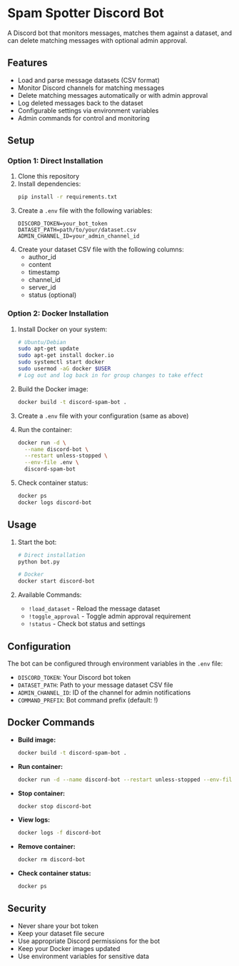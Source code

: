 # Spam Spotter Discord Bot

A Discord bot that monitors messages, matches them against a dataset, and can delete matching messages with optional admin approval.

## Features

- Load and parse message datasets (CSV format)
- Monitor Discord channels for matching messages
- Delete matching messages automatically or with admin approval
- Log deleted messages back to the dataset
- Configurable settings via environment variables
- Admin commands for control and monitoring

## Setup

### Option 1: Direct Installation

1. Clone this repository
2. Install dependencies:
   ```bash
   pip install -r requirements.txt
   ```
3. Create a `.env` file with the following variables:
   ```
   DISCORD_TOKEN=your_bot_token
   DATASET_PATH=path/to/your/dataset.csv
   ADMIN_CHANNEL_ID=your_admin_channel_id
   ```
4. Create your dataset CSV file with the following columns:
   - author_id
   - content
   - timestamp
   - channel_id
   - server_id
   - status (optional)

### Option 2: Docker Installation

1. Install Docker on your system:
   ```bash
   # Ubuntu/Debian
   sudo apt-get update
   sudo apt-get install docker.io
   sudo systemctl start docker
   sudo usermod -aG docker $USER
   # Log out and log back in for group changes to take effect
   ```

2. Build the Docker image:
   ```bash
   docker build -t discord-spam-bot .
   ```

3. Create a `.env` file with your configuration (same as above)

4. Run the container:
   ```bash
   docker run -d \
     --name discord-bot \
     --restart unless-stopped \
     --env-file .env \
     discord-spam-bot
   ```

5. Check container status:
   ```bash
   docker ps
   docker logs discord-bot
   ```

## Usage

1. Start the bot:
   ```bash
   # Direct installation
   python bot.py

   # Docker
   docker start discord-bot
   ```

2. Available Commands:
   - `!load_dataset` - Reload the message dataset
   - `!toggle_approval` - Toggle admin approval requirement
   - `!status` - Check bot status and settings

## Configuration

The bot can be configured through environment variables in the `.env` file:

- `DISCORD_TOKEN`: Your Discord bot token
- `DATASET_PATH`: Path to your message dataset CSV file
- `ADMIN_CHANNEL_ID`: ID of the channel for admin notifications
- `COMMAND_PREFIX`: Bot command prefix (default: !)

## Docker Commands

- **Build image:**
  ```bash
  docker build -t discord-spam-bot .
  ```

- **Run container:**
  ```bash
  docker run -d --name discord-bot --restart unless-stopped --env-file .env discord-spam-bot
  ```

- **Stop container:**
  ```bash
  docker stop discord-bot
  ```

- **View logs:**
  ```bash
  docker logs -f discord-bot
  ```

- **Remove container:**
  ```bash
  docker rm discord-bot
  ```

- **Check container status:**
  ```bash
  docker ps
  ```

## Security

- Never share your bot token
- Keep your dataset file secure
- Use appropriate Discord permissions for the bot
- Keep your Docker images updated
- Use environment variables for sensitive data
